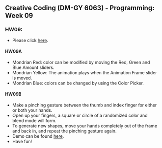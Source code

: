 ## Creative Coding (DM-GY 6063) - Programming: Week 09

### HW09:
- Please click [here](https://lauren-tsao-dm-gy-6063-2024fall-b.github.io/HW09/).

#### HW09A
- Mondrian Red: color can be modified by moving the Red, Green and Blue Amount sliders.
- Mondrian Yellow: The animation plays when the Animation Frame slider is moved.
- Mondrian Blue: colors can be changed by using the Color Picker.

#### HW09B
- Make a pinching gesture between the thumb and index finger for either or both your hands.
- Open up your fingers, a square or circle of a randomized color and blend mode will form.
- To generate new shapes, move your hands completely out of the frame and back in, and repeat the pinching gesture again.
- Demo can be found [here](https://drive.google.com/file/d/1g1bWzyEPrzzbnQOxlNhNeb0TrSW2aINS/view?usp=sharing).
- Have fun!
